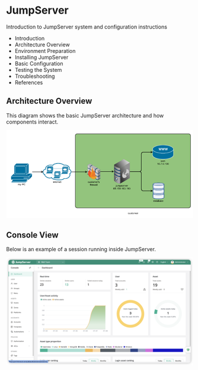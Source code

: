# JumpServer
Introduction to JumpServer system and configuration instructions

- Introduction
- Architecture Overview
- Environment Preparation
- Installing JumpServer
- Basic Configuration
- Testing the System
- Troubleshooting
- References
## Architecture Overview
This diagram shows the basic JumpServer architecture and how components interact.

![JumpServer Architecture](docs/images/jump-server.png)

## Console View
Below is an example of a session running inside JumpServer.

![Console Moving Example](docs/images/moving-console.png)
